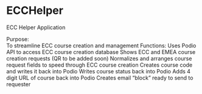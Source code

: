 # ECCHelper
ECC Helper Application

Purpose:  
  To streamline ECC course creation and management
Functions:
  Uses Podio API to access ECC course creation database
  Shows ECC and EMEA course creation requests (QR to be added soon)
  Normalizes and arranges course request fields to speed through ECC course creation
  Creates course code and writes it back into Podio
  Writes course status back into Podio
  Adds 4 digit URL of course back into Podio
  Creates email “block” ready to send to requester
